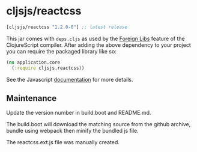 # cljsjs/reactcss

[](dependency)
```clojure
[cljsjs/reactcss "1.2.0-0"] ;; latest release
```
[](/dependency)

This jar comes with `deps.cljs` as used by the [Foreign Libs][flibs] feature
of the ClojureScript compiler. After adding the above dependency to your project
you can require the packaged library like so:

```clojure
(ns application.core
  (:require cljsjs.reactcss))
```

See the Javascript [documentation](http://reactcss.com) for more details.

## Maintenance

Update the version number in build.boot and README.md.

The build.boot will download the matching source from the github archive, bundle using webpack then minify the bundled js file.

The reactcss.ext.js file was manually created.


[flibs]: https://clojurescript.org/reference/packaging-foreign-deps
